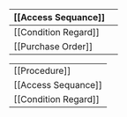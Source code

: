 

| [[Access Sequance]]  |     |
| -------------------- | --- |
| [[Condition Regard]] |     |
| [[Purchase Order]]   |     |

|                      |
| -------------------- |
| [[Procedure]]        |
| [[Access Sequance]]  |
| [[Condition Regard]] |
